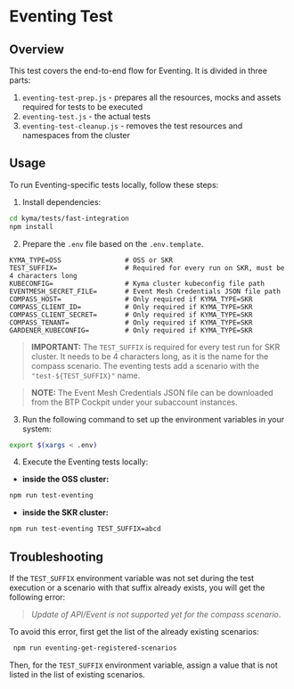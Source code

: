 # Eventing Test


## Overview

This test covers the end-to-end flow for Eventing. It is divided in three parts:
1. `eventing-test-prep.js` - prepares all the resources, mocks and assets required for tests to be executed
2. `eventing-test.js` - the actual tests
3. `eventing-test-cleanup.js` - removes the test resources and namespaces from the cluster

## Usage
To run Eventing-specific tests locally, follow these steps:

1. Install dependencies:
```bash
cd kyma/tests/fast-integration
npm install
```

2. Prepare the `.env` file based on the `.env.template`.
```
KYMA_TYPE=OSS                # OSS or SKR
TEST_SUFFIX=                 # Required for every run on SKR, must be 4 characters long
KUBECONFIG=                  # Kyma cluster kubeconfig file path
EVENTMESH_SECRET_FILE=       # Event Mesh Credentials JSON file path
COMPASS_HOST=                # Only required if KYMA_TYPE=SKR
COMPASS_CLIENT_ID=           # Only required if KYMA_TYPE=SKR
COMPASS_CLIENT_SECRET=       # Only required if KYMA_TYPE=SKR
COMPASS_TENANT=              # Only required if KYMA_TYPE=SKR
GARDENER_KUBECONFIG=         # Only required if KYMA_TYPE=SKR
```
>**IMPORTANT:** The `TEST_SUFFIX` is required for every test run for SKR cluster. It needs to be 4 characters long, as it is the name for the compass scenario.
> The eventing tests add a scenario with the `"test-${TEST_SUFFIX}"` name.

>**NOTE:** The Event Mesh Credentials JSON file can be downloaded from the BTP Cockpit under your subaccount instances.

3. Run the following command to set up the environment variables in your system:
```bash
export $(xargs < .env)
```

4. Execute the Eventing tests locally:

- **inside the OSS cluster:**
```bash
npm run test-eventing
```
- **inside the SKR cluster:**
```bash
npm run test-eventing TEST_SUFFIX=abcd
```

## Troubleshooting ##

If the `TEST_SUFFIX` environment variable was not set during the test execution or a scenario with that suffix already exists, you will get the following error:
>_Update of API/Event is not supported yet for the compass scenario_.

To avoid this error, first get the list of the already existing scenarios:
```bash
 npm run eventing-get-registered-scenarios
```
Then, for the `TEST_SUFFIX` environment variable, assign a value that is not listed in the list of existing scenarios.